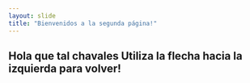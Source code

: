 ```yaml
---
layout: slide
title: "Bienvenidos a la segunda página!"
---
```

Hola que tal chavales
Utiliza la flecha hacia la izquierda para volver!
----
